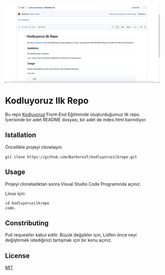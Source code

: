 

![alt text](Figure/GitHub.png)

# Kodluyoruz Ilk Repo

Bu repo [Kodluyoruz](https://www.google.com) Front-End Eğitiminde oluşturduğumuz ilk repo. İçerisinde bir adet README dosyası, bir adet de index.html barındıyor.

## Istallation  

Öncellikle projeyi clonelayın.

```git clone https://github.com/BarborosT/kodluyoruzilkrepo.git ```

## Usage

Projeyi cloneladıktan sonra Visual Studio Code Programında açınız.

Linux için:

``` 
cd kodluyoruzilkrepo
code.
```

## Constributing

Pull requestler kabul edilir. Büyük değşikler için, Lütfen önce neyi değiştirmek istediğinizi tartışmak için bir konu açınız.

## License

[MIT](https://www.google.com)

